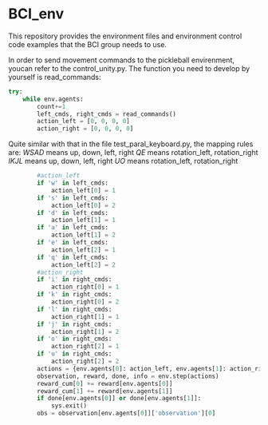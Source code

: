 # BCI_env
This repository provides the environment files and environment control code examples that the BCI group needs to use.
  
In order to send movement commands to the pickleball envirenment, youcan refer to the control_unity.py. 
  The function you need to develop by yourself is read_commands: 
```python
try:
    while env.agents:
        count+=1
        left_cmds, right_cmds = read_commands()
        action_left = [0, 0, 0, 0]
        action_right = [0, 0, 0, 0]


```
Quite similar with that in the file test_paral_keyboard.py, the mapping rules are: 
*WSAD* means up, down, left, right
*QE* means rotation_left, rotation_right
*IKJL* means up, down, left, right
*UO* means rotation_left, rotation_right

```python
        #action_left
        if 'w' in left_cmds:
            action_left[0] = 1
        if 's' in left_cmds:
            action_left[0] = 2
        if 'd' in left_cmds:
            action_left[1] = 1
        if 'a' in left_cmds:
            action_left[1] = 2
        if 'e' in left_cmds:
            action_left[2] = 1
        if 'q' in left_cmds:
            action_left[2] = 2
        #action_right
        if 'i' in right_cmds:
            action_right[0] = 1
        if 'k' in right_cmds:
            action_right[0] = 2
        if 'l' in right_cmds:
            action_right[1] = 1
        if 'j' in right_cmds:
            action_right[1] = 2
        if 'o' in right_cmds:
            action_right[2] = 1
        if 'u' in right_cmds:
            action_right[2] = 2
        actions = {env.agents[0]: action_left, env.agents[1]: action_right}
        observation, reward, done, info = env.step(actions)
        reward_cum[0] += reward[env.agents[0]]
        reward_cum[1] += reward[env.agents[1]]
        if done[env.agents[0]] or done[env.agents[1]]:
            sys.exit()
        obs = observation[env.agents[0]]['observation'][0]
```
